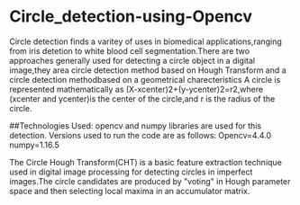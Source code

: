 # Circle_detection-using-Opencv
Circle detection finds a varitey of uses in biomedical applications,ranging from iris detetion to white blood cell segmentation.There are two approaches generally used for detecting a circle object in a digital image,they area circle detection method based on Hough Transform and a circle detection methodbased on a geometrical charecteristics A circle is represented mathematically as (X-xcenter)2+(y-ycenter)2=r2,where (xcenter and ycenter)is the center of the circle,and r is the radius of the circle.

##Technologies Used: opencv and numpy libraries are used for this detection.
Versions used to run the code are as follows: Opencv=4.4.0 numpy=1.16.5

The Circle Hough Transform(CHT) is a basic feature extraction technique used in digital image processing for detecting circles in imperfect images.The circle candidates are produced by "voting" in Hough parameter space and then selecting local maxima in an accumulator matrix.


